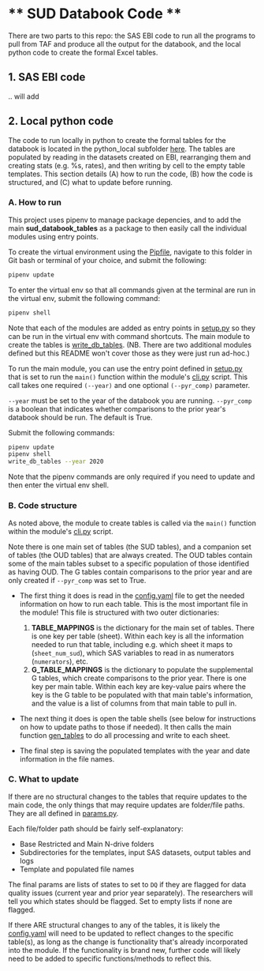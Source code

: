 # ** SUD Databook Code **

There are two parts to this repo: the SAS EBI code to run all the programs to pull from TAF and produce all the output for the databook, and the local python code to create the formal Excel tables.

## 1. SAS EBI code

.. will add

## 2. Local python code 

The code to run locally in python to create the formal tables for the databook is located in the python_local subfolder [here](./python_local). The tables are populated by reading in the datasets created on EBI, rearranging them and creating stats (e.g. %s, rates), and then writing by cell to the empty table templates. This section details (A) how to run the code, (B) how the code is structured, and (C) what to update before running.

### A. How to run

This project uses pipenv to manage package depencies, and to add the main  **sud_databook_tables** as a package to then easily call the individual modules using entry points.

To create the virtual environment using the [Pipfile](./python_local/Pipfile), navigate to this folder in Git bash or terminal of your choice, and submit the following:

```bash
pipenv update
```

To enter the virtual env so that all commands given at the terminal are run in the virtual env, submit the following command:

```bash
pipenv shell
```

Note that each of the modules are added as entry points in [setup.py](./python_local/setup.py) so they can be run in the virtual env with command shortcuts. The main module to create the tables is [write_db_tables](./python_local/sud_databook_tables/write_db). (NB. There are two additional modules defined but this README won't cover those as they were just run ad-hoc.)

To run the main module, you can use the entry point defined in [setup.py](./python_local/setup.py) that is set to run the `main()` function within the module's [cli.py](./python_local/sud_databook_tables/write_db/cli.py) script. This call takes one required `(--year)` and one optional `(--pyr_comp)` parameter.

`--year` must be set to the year of the databook you are running.
`--pyr_comp` is a boolean that indicates whether comparisons to the prior year's databook should be run. The default is True.

Submit the following commands:

```bash
pipenv update
pipenv shell
write_db_tables --year 2020
```

Note that the pipenv commands are only required if you need to update and then enter the virtual env shell.

### B. Code structure

As noted above, the module to create tables is called via the `main()` function within the module's [cli.py](./python_local/sud_databook_tables/write_db/cli.py) script.

Note there is one main set of tables (the SUD tables), and a companion set of tables (the OUD tables) that are always created. The OUD tables contain some of the main tables subset to a specific population of those identified as having OUD. The G tables contain comparisons to the prior year and are only created if `--pyr_comp` was set to True.

- The first thing it does is read in the [config.yaml](./python_local/sud_databook_tables/write_db/config/config.yaml) file to get the needed information on how to run each table. This is the most important file in the module! This file is structured with two outer dictionaries:
    1. **TABLE_MAPPINGS** is the dictionary for the main set of tables. There is one key per table (sheet). Within each key is all the information needed to run that table, including e.g. which sheet it maps to (`sheet_num_sud`), which SAS variables to read in as numerators (`numerators`), etc.
    2. **G_TABLE_MAPPINGS** is the dictionary to populate the supplemental G tables, which create comparisons to the prior year. There is one key per main table. Within each key are key-value pairs where the key is the G table to be populated with that main table's information, and the value is a list of columns from that main table to pull in.

- The next thing it does is open the table shells (see below for instructions on how to update paths to those if needed). It then calls the main function [gen_tables](./python_local/sud_databook_tables/write_db/gen_tables.py) to do all processing and write to each sheet.

- The final step is saving the populated templates with the year and date information in the file names.

### C. What to update

If there are no structural changes to the tables that require updates to the main code, the only things that may require updates are folder/file paths. They are all defined in [params.py](./python_local/sud_databook_tables/common/utils/params.py).

Each file/folder path should be fairly self-explanatory:
- Base Restricted and Main N-drive folders
- Subdirectories for the templates, input SAS datasets, output tables and logs
- Template and populated file names

The final params are lists of states to set to `DQ` if they are flagged for data quality issues (current year and prior year separately). The researchers will tell you which states should be flagged. Set to empty lists if none are flagged.

If there ARE structural changes to any of the tables, it is likely the [config.yaml](./python_local/sud_databook_tables/write_db/config/config.yaml) will need to be updated to reflect changes to the specific table(s), as long as the change is functionality that's already incorporated into the module. If the functionality is brand new, further code will likely need to be added to specific functions/methods to reflect this. 